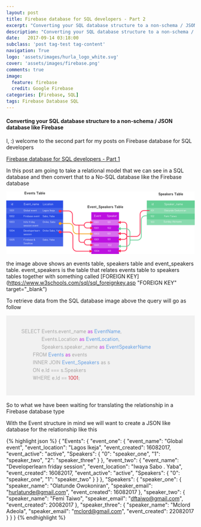 ```yaml
---
layout: post
title: Firebase database for SQL developers - Part 2
excerpt: "Converting your SQL database structure to a non-schema / JSON database like Firebase"
description: "Converting your SQL database structure to a non-schema / JSON database like Firebase"
date:   2017-09-14 03:18:00
subclass: 'post tag-test tag-content'
navigation: True
logo: 'assets/images/hurla_logo_white.svg'
cover: 'assets/images/firebase.png'
comments: true
image:
  feature: firebase
  credit: Google Firebase
categories: [Firebase, SQL]
tags: Firebase Database SQL
---
```


#### Converting your SQL database structure to a non-schema / JSON database like Firebase

I, :) welcome to the second part for my posts on Firebase database for SQL developers 

[Firebase database for SQL developers - Part 1](https://hurlatunde.github.io/firebase-database-for-sql-developers)

In this post am going to take a relational model that we can see in a SQL database and then convert that to a No-SQL database like the Firebase database

![SQL](assets/images/post/relational.png)

the image above shows an events table, speakers table and event_speakers table. event_speakers is the table that relates events table to speakers tables together with something called [FOREIGN KEY](https://www.w3schools.com/sql/sql_foreignkey.asp "FOREIGN KEY" target="_blank")

To retrieve data from the SQL database image above the query will go as follow

![SQL](assets/images/post/selected.png)

So to what we have been waiting for translating the relationship in a Firebase database type

With the Event structure in mind we will want to create a JSON like database for the relationship like this

{% highlight json %}
{
  "Events": {
    "event_one": {
      "event_name": "Global event",
      "event_location": "Lagos Ikeja",
      "event_created": 16082017,
      "event_active": "active",
      "Speakers": {
        "0": "speaker_one",
        "1": "speaker_two",
        "2": "speaker_three"
      }
    },
    "event_two": {
      "event_name": "Developerlearn  friday session",
      "event_location": "Iwaya Sabo . Yaba",
      "event_created": 16082017,
      "event_active": "active",
      "Speakers": {
        "0": "speaker_one",
        "1": "speaker_two"
      }
    }
  },
  "Speakers": {
    "speaker_one": {
      "speaker_name": "Olatunde Owokoniran",
      "speaker_email": "hurlatunde@gmail.com",
      "event_created": 16082017
    },
    "speaker_two": {
      "speaker_name": "Femi Taiwo",
      "speaker_email": "dftaiwo@gmail.com",
      "event_created": 20082017
    },
    "speaker_three": {
      "speaker_name": "Mclord Adeola",
      "speaker_email": "mclord@gmail.com",
      "event_created": 22082017
    }
  }
}
{% endhighlight %}